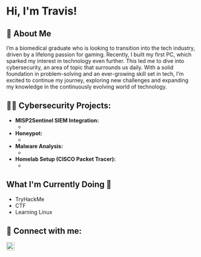 <h1>Hi, I'm Travis! 

<h2>🙋 About Me</h2>

I’m a biomedical graduate who is looking to transition into the tech industry, driven by a lifelong passion for gaming. Recently, I built my first PC, which sparked my interest in technology even further. This led me to dive into cybersecurity, an area of topic that surrounds us daily. With a solid foundation in problem-solving and an ever-growing skill set in tech, I’m excited to continue my journey, exploring new challenges and expanding my knowledge in the continuously evolving world of technology.

<h2>👨‍💻 Cybersecurity Projects:</h2>

- <b>MISP2Sentinel SIEM Integration:</b>
  - [](https://github.com/joshmadakor1/Algorithms-Practice)
- <b>Honeypot:</b>
  - [](https://github.com/joshmadakor1/4chan-Image-Analysis-Middleware-C964) 
- <b>Malware Analysis:</b>
  - [](https://github.com/joshmadakor1/Sentinel-Lab)
- <b>Homelab Setup (CISCO Packet Tracer):</b>
  - [](https://github.com/joshmadakor1/EncrypterPOC)

<h2>What I'm Currently Doing 🚶</h2>

- TryHackMe 
- CTF
- Learning Linux 

<h2> 🤳 Connect with me:</h2>

[<img align="left" alt="JoshMadakor | LinkedIn" width="22px" src="https://cdn.jsdelivr.net/npm/simple-icons@v3/icons/linkedin.svg" />][linkedin]

[linkedin]: www.linkedin.com/in/travis-n-waddington
